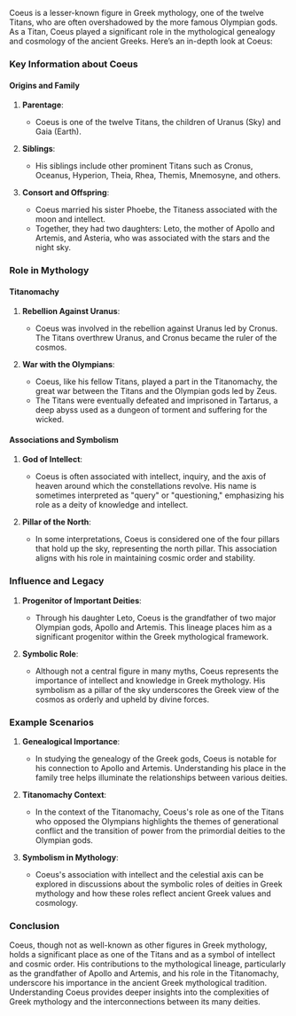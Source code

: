 Coeus is a lesser-known figure in Greek mythology, one of the twelve Titans, who are often overshadowed by the more famous Olympian gods. As a Titan, Coeus played a significant role in the mythological genealogy and cosmology of the ancient Greeks. Here’s an in-depth look at Coeus:

### Key Information about Coeus

#### Origins and Family
1. **Parentage**:
   - Coeus is one of the twelve Titans, the children of Uranus (Sky) and Gaia (Earth).

2. **Siblings**:
   - His siblings include other prominent Titans such as Cronus, Oceanus, Hyperion, Theia, Rhea, Themis, Mnemosyne, and others.

3. **Consort and Offspring**:
   - Coeus married his sister Phoebe, the Titaness associated with the moon and intellect.
   - Together, they had two daughters: Leto, the mother of Apollo and Artemis, and Asteria, who was associated with the stars and the night sky.

### Role in Mythology

#### Titanomachy
1. **Rebellion Against Uranus**:
   - Coeus was involved in the rebellion against Uranus led by Cronus. The Titans overthrew Uranus, and Cronus became the ruler of the cosmos.

2. **War with the Olympians**:
   - Coeus, like his fellow Titans, played a part in the Titanomachy, the great war between the Titans and the Olympian gods led by Zeus.
   - The Titans were eventually defeated and imprisoned in Tartarus, a deep abyss used as a dungeon of torment and suffering for the wicked.

#### Associations and Symbolism
1. **God of Intellect**:
   - Coeus is often associated with intellect, inquiry, and the axis of heaven around which the constellations revolve. His name is sometimes interpreted as "query" or "questioning," emphasizing his role as a deity of knowledge and intellect.
   
2. **Pillar of the North**:
   - In some interpretations, Coeus is considered one of the four pillars that hold up the sky, representing the north pillar. This association aligns with his role in maintaining cosmic order and stability.

### Influence and Legacy
1. **Progenitor of Important Deities**:
   - Through his daughter Leto, Coeus is the grandfather of two major Olympian gods, Apollo and Artemis. This lineage places him as a significant progenitor within the Greek mythological framework.

2. **Symbolic Role**:
   - Although not a central figure in many myths, Coeus represents the importance of intellect and knowledge in Greek mythology. His symbolism as a pillar of the sky underscores the Greek view of the cosmos as orderly and upheld by divine forces.

### Example Scenarios

1. **Genealogical Importance**:
   - In studying the genealogy of the Greek gods, Coeus is notable for his connection to Apollo and Artemis. Understanding his place in the family tree helps illuminate the relationships between various deities.

2. **Titanomachy Context**:
   - In the context of the Titanomachy, Coeus's role as one of the Titans who opposed the Olympians highlights the themes of generational conflict and the transition of power from the primordial deities to the Olympian gods.

3. **Symbolism in Mythology**:
   - Coeus's association with intellect and the celestial axis can be explored in discussions about the symbolic roles of deities in Greek mythology and how these roles reflect ancient Greek values and cosmology.

### Conclusion

Coeus, though not as well-known as other figures in Greek mythology, holds a significant place as one of the Titans and as a symbol of intellect and cosmic order. His contributions to the mythological lineage, particularly as the grandfather of Apollo and Artemis, and his role in the Titanomachy, underscore his importance in the ancient Greek mythological tradition. Understanding Coeus provides deeper insights into the complexities of Greek mythology and the interconnections between its many deities.


